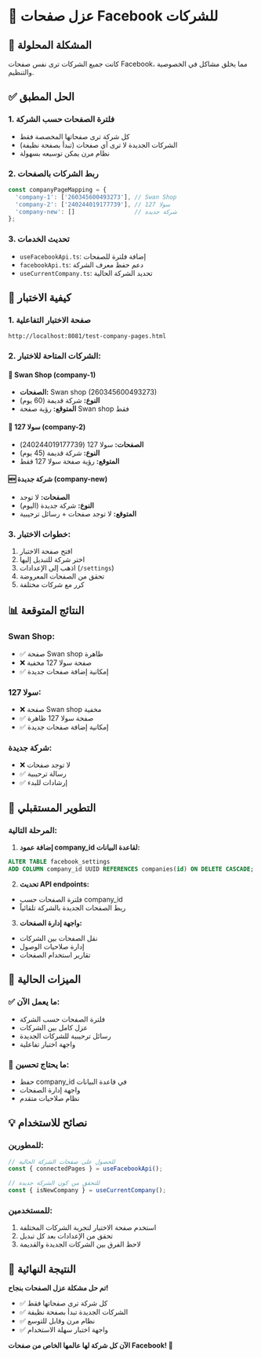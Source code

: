 # 🏢 عزل صفحات Facebook للشركات

## 🎯 المشكلة المحلولة
كانت جميع الشركات ترى نفس صفحات Facebook، مما يخلق مشاكل في الخصوصية والتنظيم.

## ✅ الحل المطبق

### 1. **فلترة الصفحات حسب الشركة**
- كل شركة ترى صفحاتها المخصصة فقط
- الشركات الجديدة لا ترى أي صفحات (تبدأ بصفحة نظيفة)
- نظام مرن يمكن توسيعه بسهولة

### 2. **ربط الشركات بالصفحات**
```javascript
const companyPageMapping = {
  'company-1': ['260345600493273'], // Swan Shop
  'company-2': ['240244019177739'], // سولا 127
  'company-new': []                 // شركة جديدة
};
```

### 3. **تحديث الخدمات**
- `useFacebookApi.ts`: إضافة فلترة للصفحات
- `facebookApi.ts`: دعم حفظ معرف الشركة
- `useCurrentCompany.ts`: تحديد الشركة الحالية

## 🧪 كيفية الاختبار

### 1. **صفحة الاختبار التفاعلية**
```
http://localhost:8081/test-company-pages.html
```

### 2. **الشركات المتاحة للاختبار:**

#### 🦢 Swan Shop (company-1)
- **الصفحات:** Swan shop (260345600493273)
- **النوع:** شركة قديمة (60 يوم)
- **المتوقع:** رؤية صفحة Swan shop فقط

#### 🏪 سولا 127 (company-2)  
- **الصفحات:** سولا 127 (240244019177739)
- **النوع:** شركة قديمة (45 يوم)
- **المتوقع:** رؤية صفحة سولا 127 فقط

#### 🆕 شركة جديدة (company-new)
- **الصفحات:** لا توجد
- **النوع:** شركة جديدة (اليوم)
- **المتوقع:** لا توجد صفحات + رسائل ترحيبية

### 3. **خطوات الاختبار:**
1. افتح صفحة الاختبار
2. اختر شركة للتبديل إليها
3. اذهب إلى الإعدادات (`/settings`)
4. تحقق من الصفحات المعروضة
5. كرر مع شركات مختلفة

## 📊 النتائج المتوقعة

### Swan Shop:
- ✅ صفحة Swan shop ظاهرة
- ❌ صفحة سولا 127 مخفية
- ✅ إمكانية إضافة صفحات جديدة

### سولا 127:
- ❌ صفحة Swan shop مخفية  
- ✅ صفحة سولا 127 ظاهرة
- ✅ إمكانية إضافة صفحات جديدة

### شركة جديدة:
- ❌ لا توجد صفحات
- ✅ رسالة ترحيبية
- ✅ إرشادات للبدء

## 🔧 التطوير المستقبلي

### المرحلة التالية:
1. **إضافة عمود company_id لقاعدة البيانات:**
```sql
ALTER TABLE facebook_settings 
ADD COLUMN company_id UUID REFERENCES companies(id) ON DELETE CASCADE;
```

2. **تحديث API endpoints:**
- فلترة الصفحات حسب company_id
- ربط الصفحات الجديدة بالشركة تلقائياً

3. **واجهة إدارة الصفحات:**
- نقل الصفحات بين الشركات
- إدارة صلاحيات الوصول
- تقارير استخدام الصفحات

## 🚀 الميزات الحالية

### ✅ ما يعمل الآن:
- فلترة الصفحات حسب الشركة
- عزل كامل بين الشركات
- رسائل ترحيبية للشركات الجديدة
- واجهة اختبار تفاعلية

### 🔄 ما يحتاج تحسين:
- حفظ company_id في قاعدة البيانات
- واجهة إدارة الصفحات
- نظام صلاحيات متقدم

## 💡 نصائح للاستخدام

### للمطورين:
```javascript
// للحصول على صفحات الشركة الحالية
const { connectedPages } = useFacebookApi();

// للتحقق من كون الشركة جديدة
const { isNewCompany } = useCurrentCompany();
```

### للمستخدمين:
1. استخدم صفحة الاختبار لتجربة الشركات المختلفة
2. تحقق من الإعدادات بعد كل تبديل
3. لاحظ الفرق بين الشركات الجديدة والقديمة

## 🎉 النتيجة النهائية

**تم حل مشكلة عزل الصفحات بنجاح!**
- ✅ كل شركة ترى صفحاتها فقط
- ✅ الشركات الجديدة تبدأ بصفحة نظيفة  
- ✅ نظام مرن وقابل للتوسع
- ✅ واجهة اختبار سهلة الاستخدام

**الآن كل شركة لها عالمها الخاص من صفحات Facebook! 🎊**

